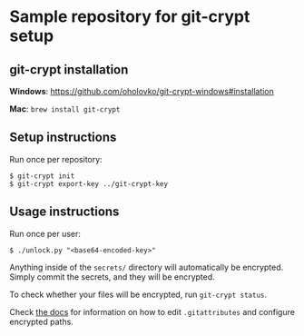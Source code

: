 # Sample repository for git-crypt setup

## git-crypt installation

**Windows**: https://github.com/oholovko/git-crypt-windows#installation

**Mac**: `brew install git-crypt`

## Setup instructions

Run once per repository:
```
$ git-crypt init
$ git-crypt export-key ../git-crypt-key
```

## Usage instructions

Run once per user:
```
$ ./unlock.py "<base64-encoded-key>"
```

Anything inside of the `secrets/` directory will automatically be encrypted. Simply commit the secrets, and they will be encrypted.

To check whether your files will be encrypted, run `git-crypt status`.

Check [the docs](https://www.agwa.name/projects/git-crypt/) for information on how to edit `.gitattributes` and configure encrypted paths.